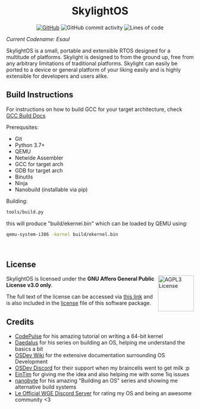 <div align="center">

# SkylightOS

[![GitHub](https://img.shields.io/github/license/EthernalRaine/SkylightOS?style=plastic)](LICENSE)
![GitHub commit activity](https://img.shields.io/github/commit-activity/m/EthernalRaine/SkylightOS?style=plastic)
![Lines of code](https://img.shields.io/tokei/lines/github/EthernalRaine/SkylightOS?style=plastic)

</div>


*Current Codename: Esaul*

SkylightOS is a small, portable and extensible RTOS designed for a multitude of platforms. Skylight is designed to from the ground up, free from any arbitrary limitations of traditional platforms. Skylight can easily be ported to a device or general platform of your liking easily and is highly extensible for developers and users alike.

## Build Instructions
For instructions on how to build GCC for your target architecture, check [GCC Build Docs](docs/building_gcc.md)

Prerequsites:
* Git
* Python 3.7+
* QEMU
* Netwide Assembler
* GCC for target arch
* GDB for target arch 
* Binutils
* Ninja
* Nanobuild (installable via pip)

Building:
```bash
tools/build.py
```
this will produce "build/ekernel.bin" which can be loaded by QEMU using:
```bash
qemu-system-i386 -kernel build/ekernel.bin
```

<br>

## License
<a href="https://www.gnu.org/licenses/agpl-3.0.en.html">
  <img align="right" height="96" alt="AGPL3 License" src="https://www.gnu.org/graphics/agplv3-155x51.png" />
</a>
SkylightOS is licensed under the <b>GNU Affero General Public License v3.0 only</b>.

The full text of the license can be accessed via [this link](https://www.gnu.org/licenses/agpl-3.0-standalone.html) and is also included in the [license](LICENSE) file of this software package.


## Credits
* [CodePulse](https://www.youtube.com/@CodePulse) for his amazing tutorial on writing a 64-bit kernel
* [Daedalus](https://www.youtube.com/@DaedalusCommunity) for his series on building an OS, helping me understand the basics a bit
* [OSDev Wiki](http://wiki.osdev.org) for the extensive documentation surrounding OS Development
* [OSDev Discord](https://discord.gg/osdev) for their support when my braincells went to get milk :p
* [EinTim](http://eintim.one) for giving me the idea and also helping me with some 1iq issues
* [nanobyte](https://www.youtube.com/@nanobyte-dev) for his amazing "Building an OS" series and showing me alternative build systems
* [Le Official WGE Discord Server](https://discord.gg/C8kVCUy75g) for rating my OS and being an awesome community <3